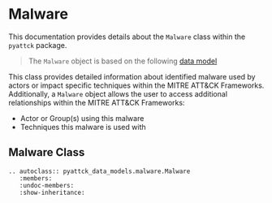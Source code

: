 # Malware

This documentation provides details about the `Malware` class within the `pyattck` package.

> The `Malware` object is based on the following [data model](https://github.com/swimlane/pyattck-data-models/blob/main/src/pyattck_data_models/malware.py)

This class provides detailed information about identified malware used by actors or impact specific techniques within the MITRE ATT&CK Frameworks. 
Additionally, a `Malware` object allows the user to access additional relationships within the MITRE ATT&CK Frameworks:

* Actor or Group(s) using this malware
* Techniques this malware is used with

## Malware Class

```eval_rst
.. autoclass:: pyattck_data_models.malware.Malware
   :members:
   :undoc-members:
   :show-inheritance:
```